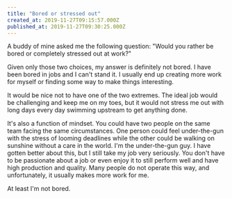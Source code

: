 ```yaml
---
title: "Bored or stressed out"
created_at: 2019-11-27T09:15:57.000Z
published_at: 2019-11-27T09:30:25.000Z
---
```

A buddy of mine asked me the following question: "Would you rather be bored or completely stressed out at work?"

Given only those two choices, my answer is definitely not bored. I have been bored in jobs and I can't stand it. I usually end up creating more work for myself or finding some way to make things interesting. 

It would be nice not to have one of the two extremes. The ideal job would be challenging and keep me on my toes, but it would not stress me out with long days every day swimming upstream to get anything done. 

It's also a function of mindset. You could have two people on the same team facing the same circumstances. One person could feel under-the-gun with the stress of looming deadlines while the other could be walking on sunshine without a care in the world. I'm the under-the-gun guy. I have gotten better about this, but I still take my job very seriously. You don't have to be passionate about a job or even enjoy it to still perform well and have high production and quality. Many people do not operate this way, and unfortunately, it usually makes more work for me. 

At least I'm not bored.
